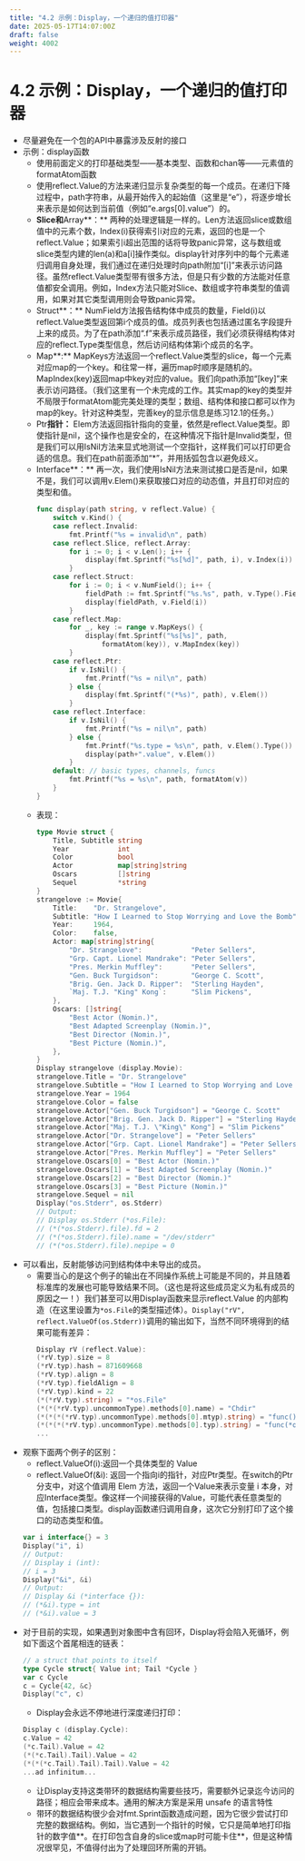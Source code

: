 ```yaml
---
title: "4.2 示例：Display，一个递归的值打印器"
date: 2025-05-17T14:07:00Z
draft: false
weight: 4002
---
```


# 4.2 示例：Display，一个递归的值打印器

- 尽量避免在一个包的API中暴露涉及反射的接口
- 示例：display函数
    - 使用前面定义的打印基础类型——基本类型、函数和chan等——元素值的formatAtom函数
    - 使用reflect.Value的方法来递归显示复杂类型的每一个成员。在递归下降过程中，path字符串，从最开始传入的起始值（这里是“e”），将逐步增长来表示是如何达到当前值（例如“e.args[0].value”）的。
    - **Slice和**Array**：** 两种的处理逻辑是一样的。Len方法返回slice或数组值中的元素个数，Index(i)获得索引i对应的元素，返回的也是一个reflect.Value；如果索引i超出范围的话将导致panic异常，这与数组或slice类型内建的len(a)和a[i]操作类似。display针对序列中的每个元素递归调用自身处理，我们通过在递归处理时向path附加“[i]”来表示访问路径。虽然reflect.Value类型带有很多方法，但是只有少数的方法能对任意值都安全调用。例如，Index方法只能对Slice、数组或字符串类型的值调用，如果对其它类型调用则会导致panic异常。
    - Struct**：** NumField方法报告结构体中成员的数量，Field(i)以reflect.Value类型返回第i个成员的值。成员列表也包括通过匿名字段提升上来的成员。为了在path添加“.f”来表示成员路径，我们必须获得结构体对应的reflect.Type类型信息，然后访问结构体第i个成员的名字。
    - Map**:** MapKeys方法返回一个reflect.Value类型的slice，每一个元素对应map的一个key。和往常一样，遍历map时顺序是随机的。MapIndex(key)返回map中key对应的value。我们向path添加“[key]”来表示访问路径。（我们这里有一个未完成的工作。其实map的key的类型并不局限于formatAtom能完美处理的类型；数组、结构体和接口都可以作为map的key。针对这种类型，完善key的显示信息是练习12.1的任务。）
    - Ptr**指针：** Elem方法返回指针指向的变量，依然是reflect.Value类型。即使指针是nil，这个操作也是安全的，在这种情况下指针是Invalid类型，但是我们可以用IsNil方法来显式地测试一个空指针，这样我们可以打印更合适的信息。我们在path前面添加“*”，并用括弧包含以避免歧义。
    - Interface**：** 再一次，我们使用IsNil方法来测试接口是否是nil，如果不是，我们可以调用v.Elem()来获取接口对应的动态值，并且打印对应的类型和值。
        ```go
        func display(path string, v reflect.Value) {
            switch v.Kind() {
            case reflect.Invalid:
                fmt.Printf("%s = invalid\n", path)
            case reflect.Slice, reflect.Array:
                for i := 0; i < v.Len(); i++ {
                    display(fmt.Sprintf("%s[%d]", path, i), v.Index(i))
                }
            case reflect.Struct:
                for i := 0; i < v.NumField(); i++ {
                    fieldPath := fmt.Sprintf("%s.%s", path, v.Type().Field(i).Name)
                    display(fieldPath, v.Field(i))
                }
            case reflect.Map:
                for _, key := range v.MapKeys() {
                    display(fmt.Sprintf("%s[%s]", path,
                        formatAtom(key)), v.MapIndex(key))
                }
            case reflect.Ptr:
                if v.IsNil() {
                    fmt.Printf("%s = nil\n", path)
                } else {
                    display(fmt.Sprintf("(*%s)", path), v.Elem())
                }
            case reflect.Interface:
                if v.IsNil() {
                    fmt.Printf("%s = nil\n", path)
                } else {
                    fmt.Printf("%s.type = %s\n", path, v.Elem().Type())
                    display(path+".value", v.Elem())
                }
            default: // basic types, channels, funcs
                fmt.Printf("%s = %s\n", path, formatAtom(v))
            }
        }
        ```
    - 表现：
        ```go
        type Movie struct {
            Title, Subtitle string
            Year            int
            Color           bool
            Actor           map[string]string
            Oscars          []string
            Sequel          *string
        }
        strangelove := Movie{
            Title:    "Dr. Strangelove",
            Subtitle: "How I Learned to Stop Worrying and Love the Bomb",
            Year:     1964,
            Color:    false,
            Actor: map[string]string{
                "Dr. Strangelove":            "Peter Sellers",
                "Grp. Capt. Lionel Mandrake": "Peter Sellers",
                "Pres. Merkin Muffley":       "Peter Sellers",
                "Gen. Buck Turgidson":        "George C. Scott",
                "Brig. Gen. Jack D. Ripper":  "Sterling Hayden",
                `Maj. T.J. "King" Kong`:      "Slim Pickens",
            },
            Oscars: []string{
                "Best Actor (Nomin.)",
                "Best Adapted Screenplay (Nomin.)",
                "Best Director (Nomin.)",
                "Best Picture (Nomin.)",
            },
        }
        Display strangelove (display.Movie):
        strangelove.Title = "Dr. Strangelove"
        strangelove.Subtitle = "How I Learned to Stop Worrying and Love the Bomb"
        strangelove.Year = 1964
        strangelove.Color = false
        strangelove.Actor["Gen. Buck Turgidson"] = "George C. Scott"
        strangelove.Actor["Brig. Gen. Jack D. Ripper"] = "Sterling Hayden"
        strangelove.Actor["Maj. T.J. \"King\" Kong"] = "Slim Pickens"
        strangelove.Actor["Dr. Strangelove"] = "Peter Sellers"
        strangelove.Actor["Grp. Capt. Lionel Mandrake"] = "Peter Sellers"
        strangelove.Actor["Pres. Merkin Muffley"] = "Peter Sellers"
        strangelove.Oscars[0] = "Best Actor (Nomin.)"
        strangelove.Oscars[1] = "Best Adapted Screenplay (Nomin.)"
        strangelove.Oscars[2] = "Best Director (Nomin.)"
        strangelove.Oscars[3] = "Best Picture (Nomin.)"
        strangelove.Sequel = nil
        Display("os.Stderr", os.Stderr)
        // Output:
        // Display os.Stderr (*os.File):
        // (*(*os.Stderr).file).fd = 2
        // (*(*os.Stderr).file).name = "/dev/stderr"
        // (*(*os.Stderr).file).nepipe = 0
        ```
- 可以看出，反射能够访问到结构体中未导出的成员。
    - 需要当心的是这个例子的输出在不同操作系统上可能是不同的，并且随着标准库的发展也可能导致结果不同。（这也是将这些成员定义为私有成员的原因之一！）我们甚至可以用Display函数来显示reflect.Value 的内部构造（在这里设置为`*os.File`的类型描述体）。`Display("rV", reflect.ValueOf(os.Stderr))`调用的输出如下，当然不同环境得到的结果可能有差异：
        ```go
        Display rV (reflect.Value):
        (*rV.typ).size = 8
        (*rV.typ).hash = 871609668
        (*rV.typ).align = 8
        (*rV.typ).fieldAlign = 8
        (*rV.typ).kind = 22
        (*(*rV.typ).string) = "*os.File"
        (*(*(*rV.typ).uncommonType).methods[0].name) = "Chdir"
        (*(*(*(*rV.typ).uncommonType).methods[0].mtyp).string) = "func() error"
        (*(*(*(*rV.typ).uncommonType).methods[0].typ).string) = "func(*os.File) error"
        ...
        ```
- 观察下面两个例子的区别：
    - reflect.ValueOf(i):返回一个具体类型的 Value
    - reflect.ValueOf(&i): 返回一个指向i的指针，对应Ptr类型。在switch的Ptr分支中，对这个值调用 Elem 方法，返回一个Value来表示变量 i 本身，对应Interface类型。像这样一个间接获得的Value，可能代表任意类型的值，包括接口类型。display函数递归调用自身，这次它分别打印了这个接口的动态类型和值。
    ```go
    var i interface{} = 3
    Display("i", i)
    // Output:
    // Display i (int):
    // i = 3
    Display("&i", &i)
    // Output:
    // Display &i (*interface {}):
    // (*&i).type = int
    // (*&i).value = 3
    ```
- 对于目前的实现，如果遇到对象图中含有回环，Display将会陷入死循环，例如下面这个首尾相连的链表：
    ```go
    // a struct that points to itself
    type Cycle struct{ Value int; Tail *Cycle }
    var c Cycle
    c = Cycle{42, &c}
    Display("c", c)
    ```
    - Display会永远不停地进行深度递归打印：
    ```go
    Display c (display.Cycle):
    c.Value = 42
    (*c.Tail).Value = 42
    (*(*c.Tail).Tail).Value = 42
    (*(*(*c.Tail).Tail).Tail).Value = 42
    ...ad infinitum...
    ```
    - 让Display支持这类带环的数据结构需要些技巧，需要额外记录迄今访问的路径；相应会带来成本。通用的解决方案是采用 unsafe 的语言特性
    - 带环的数据结构很少会对fmt.Sprint函数造成问题，因为它很少尝试打印完整的数据结构。例如，当它遇到一个指针的时候，它只是简单地打印指针的数字值**。在打印包含自身的slice或map时可能卡住**，但是这种情况很罕见，不值得付出为了处理回环所需的开销。


